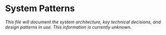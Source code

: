 # System Patterns

*This file will document the system architecture, key technical decisions, and design patterns in use. This information is currently unknown.*
